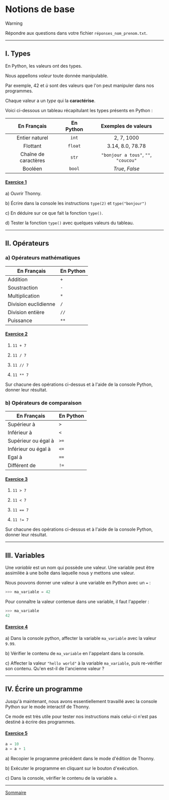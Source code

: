 # Notions de base

> [!WARNING]
> Répondre aux questions dans votre fichier `réponses_nom_prenom.txt`.

___________________

## I. Types

En Python, les valeurs ont des types. 

Nous appellons *valeur* toute donnée manipulable.

Par exemple, $`42`$ et $`ù`$ sont des valeurs que l'on peut manipuler dans nos programmes.

Chaque valeur a un *type* qui la **caractérise**.

Voici ci-dessous un tableau récapitulant les types présents en Python :

| En Français | En Python | Exemples de valeurs |
| :---: | :---: | :---: |
| Entier naturel | `int` | $2$, $7$, $1000$ |
| Flottant | `float` | $3.14$, $8.0$, $78.78$ |
| Chaîne de caractères | `str` | `"bonjour a tous"`, `""`, `"coucou"` |
| Booléen | `bool` | $True$, $False$ |

#### <ins>Exercice 1</ins>

a) Ouvrir Thonny.

b) Écrire dans la console les instructions `type(2)` et `type("bonjour")`

c) En déduire sur ce que fait la fonction `type()`.

d) Tester la fonction `type()` avec quelques valeurs du tableau.

_______________________

## II. Opérateurs

### a) Opérateurs mathématiques

|   En Français    |   En Python   |
| --- | --- |
|   Addition    |`+`|
|   Soustraction | `-`|
|   Multiplication | `*` |
|   Division euclidienne | `/` |
|   Division entière    | `//` |
|   Puissance   |   `**` |

#### <ins>Exercice 2</ins>

1. `11 + 7`

2. `11 / 7`

3. `11 // 7`

4. `11 ** 7`

Sur chacune des opérations ci-dessus et à l'aide de la console Python, donner leur résultat.

### b) Opérateurs de comparaison

|   En Français    |   En Python   |
| --- | --- |
|   Supérieur à |   `>` |
|   Inférieur à |   `<` |
|   Supérieur ou égal à |   `>=` |
|   Inférieur ou égal à |   `<=` |
|   Egal à |   `==` |
|   Différent de    |   `!=` |

#### <ins>Exercice 3</ins>

1. `11 > 7`

2. `11 < 7`

3. `11 == 7`

4. `11 != 7`

Sur chacune des opérations ci-dessus et à l'aide de la console Python, donner leur résultat.

________________________

## III. Variables

Une *variable* est un nom qui possède une valeur. Une variable peut être assimilée à une boîte dans laquelle nous y mettons une valeur.

Nous pouvons donner une valeur à une variable en Python avec un ``=`` :

```python
>>> ma_variable = 42
```

Pour connaître la valeur contenue dans une variable, il faut l'appeler :

```python
>>> ma_variable
42
```

#### <ins>Exercice 4</ins>

a) Dans la console python, affecter la variable `ma_variable` avec la valeur `9.99`.

b) Vérifier le contenu de `ma_variable` en l'appelant dans la console.

c) Affecter la valeur `"hello world"` à la variable `ma_variable`, puis re-vérifier son contenu. Qu'en est-il de l'ancienne valeur ?

______________________

## IV. Écrire un programme

Jusqu'à maintenant, nous avons essentiellement travaillé avec la console Python sur le mode interactif de Thonny.

Ce mode est très utile pour tester nos instructions mais celui-ci n'est pas destiné à écrire des programmes.

#### <ins>Exercice 5</ins>

```python
a = 10
a = a + 1
```

a) Recopier le programme précédent dans le mode d'édition de Thonny.

b) Exécuter le programme en cliquant sur le bouton d'exécution.

c) Dans la console, vérifier le contenu de la variable `a`.

_______

[Sommaire](./../../README.md)
